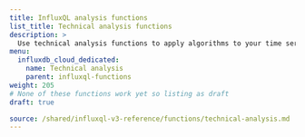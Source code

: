 ```yaml
---
title: InfluxQL analysis functions
list_title: Technical analysis functions
description: >
  Use technical analysis functions to apply algorithms to your time series data.
menu:
  influxdb_cloud_dedicated:
    name: Technical analysis
    parent: influxql-functions
weight: 205
# None of these functions work yet so listing as draft
draft: true

source: /shared/influxql-v3-reference/functions/technical-analysis.md
---
```


<!-- 
The content of this page is at /shared/influxql-v3-reference/functions/technical-analysis.md
-->
